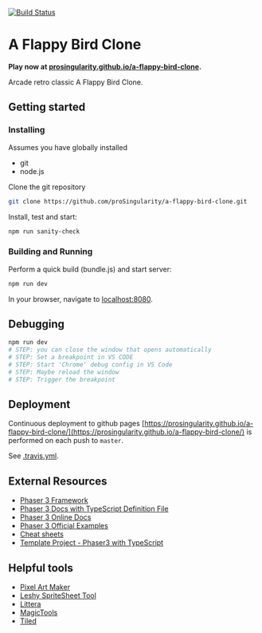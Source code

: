 [![Build Status](https://travis-ci.com/proSingularity/a-flappy-bird-clone.svg?branch=master)](https://travis-ci.com/proSingularity/a-flappy-bird-clone)

# A Flappy Bird Clone

**Play now at [prosingularity.github.io/a-flappy-bird-clone](https://prosingularity.github.io/a-flappy-bird-clone/).**

Arcade retro classic A Flappy Bird Clone.

## Getting started

### Installing

Assumes you have globally installed

- git
- node.js

Clone the git repository

```bash
git clone https://github.com/proSingularity/a-flappy-bird-clone.git
```

Install, test and start:

```bash
npm run sanity-check
```

### Building and Running

Perform a quick build (bundle.js) and start server:

```bash
npm run dev
```

In your browser, navigate to [localhost:8080](http://localhost:8080).

## Debugging

```bash
npm run dev
# STEP: you can close the window that opens automatically
# STEP: Set a breakpoint in VS CODE
# STEP: Start 'Chrome' debug config in VS Code
# STEP: Maybe reload the window
# STEP: Trigger the breakpoint
```

## Deployment

Continuous deployment to github pages [https://prosingularity.github.io/a-flappy-bird-clone/](https://prosingularity.github.io/a-flappy-bird-clone/) is performed on each push to `master`.

See [.travis.yml](.travis.yml).

## External Resources

- [Phaser 3 Framework](https://github.com/photonstorm/phaser)
- [Phaser 3 Docs with TypeScript Definition File](https://github.com/photonstorm/phaser3-docs)
- [Phaser 3 Online Docs](https://photonstorm.github.io/phaser3-docs/index.html)
- [Phaser 3 Official Examples](https://github.com/photonstorm/phaser3-examples)
- [Cheat sheets](https://github.com/digitsensitive/phaser3-typescript/blob/master/cheatsheets)
- [Template Project - Phaser3 with TypeScript](https://github.com/digitsensitive/phaser3-typescript)

## Helpful tools

- [Pixel Art Maker](http://pixelartmaker.com/)
- [Leshy SpriteSheet Tool](https://www.leshylabs.com/apps/sstool)
- [Littera](http://kvazars.com/littera)
- [MagicTools](https://github.com/ellisonleao/magictools)
- [Tiled](https://www.mapeditor.org)
